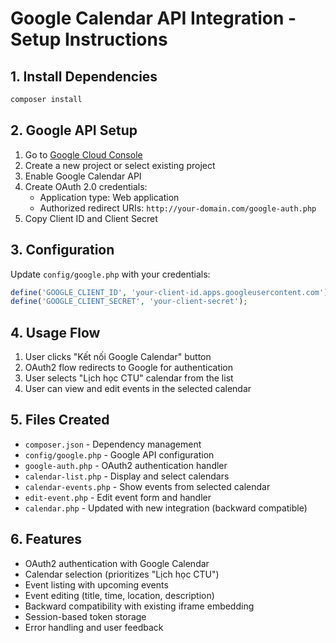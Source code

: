 # Google Calendar API Integration - Setup Instructions

## 1. Install Dependencies

```bash
composer install
```

## 2. Google API Setup

1. Go to [Google Cloud Console](https://console.developers.google.com/)
2. Create a new project or select existing project
3. Enable Google Calendar API
4. Create OAuth 2.0 credentials:
   - Application type: Web application
   - Authorized redirect URIs: `http://your-domain.com/google-auth.php`
5. Copy Client ID and Client Secret

## 3. Configuration

Update `config/google.php` with your credentials:

```php
define('GOOGLE_CLIENT_ID', 'your-client-id.apps.googleusercontent.com');
define('GOOGLE_CLIENT_SECRET', 'your-client-secret');
```

## 4. Usage Flow

1. User clicks "Kết nối Google Calendar" button
2. OAuth2 flow redirects to Google for authentication
3. User selects "Lịch học CTU" calendar from the list
4. User can view and edit events in the selected calendar

## 5. Files Created

- `composer.json` - Dependency management
- `config/google.php` - Google API configuration
- `google-auth.php` - OAuth2 authentication handler
- `calendar-list.php` - Display and select calendars
- `calendar-events.php` - Show events from selected calendar
- `edit-event.php` - Edit event form and handler
- `calendar.php` - Updated with new integration (backward compatible)

## 6. Features

- OAuth2 authentication with Google Calendar
- Calendar selection (prioritizes "Lịch học CTU")
- Event listing with upcoming events
- Event editing (title, time, location, description)
- Backward compatibility with existing iframe embedding
- Session-based token storage
- Error handling and user feedback